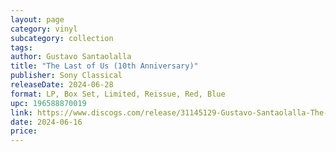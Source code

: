 ```yaml
---
layout: page
category: vinyl
subcategory: collection
tags:
author: Gustavo Santaolalla
title: "The Last of Us (10th Anniversary)"
publisher: Sony Classical
releaseDate: 2024-06-28
format: LP, Box Set, Limited, Reissue, Red, Blue
upc: 196588870019
link: https://www.discogs.com/release/31145129-Gustavo-Santaolalla-The-Last-Of-Us-10th-Anniversary
date: 2024-06-16
price:
---
```

